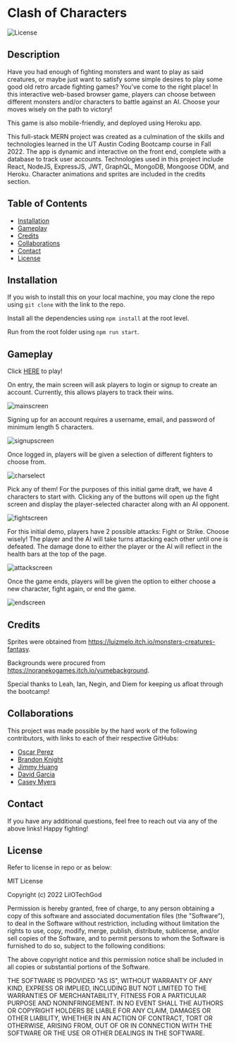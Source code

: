 # Clash of Characters
![License](https://img.shields.io/badge/License-MIT-blue)

## Description
Have you had enough of fighting monsters and want to play as said creatures, or maybe just want to satisfy some simple desires to play some good old retro arcade fighting games? You've come to the right place! In this interactive web-based browser game, players can choose between different monsters and/or characters to battle against an AI. Choose your moves wisely on the path to victory!

This game is also mobile-friendly, and deployed using Heroku app.

This full-stack MERN project was created as a culmination of the skills and technologies learned in the UT Austin Coding Bootcamp course in Fall 2022. The app is dynamic and interactive on the front end, complete with a database to track user accounts. Technologies used in this project include React, NodeJS, ExpressJS, JWT, GraphQL, MongoDB, Mongoose ODM, and Heroku. Character animations and sprites are included in the credits section.

## Table of Contents
* [Installation](#installation)
* [Gameplay](#gameplay)
* [Credits](#credits)
* [Collaborations](#collaborations)
* [Contact](#contact)
* [License](#license)

## Installation
If you wish to install this on your local machine, you may clone the repo using `git clone` with the link to the repo. 

Install all the dependencies using `npm install` at the root level. 

Run from the root folder using `npm run start`.

## Gameplay

Click [HERE](google.com) to play!

On entry, the main screen will ask players to login or signup to create an account. Currently, this allows players to track their wins.

![mainscreen](https://user-images.githubusercontent.com/113392613/207136243-2b182c8a-3c73-4f0e-9fc1-900230a5a2d6.png)

Signing up for an account requires a username, email, and password of minimum length 5 characters.

![signupscreen](https://user-images.githubusercontent.com/113392613/207136269-52d511a9-f80c-442e-ae10-b9be6ef86679.png)

Once logged in, players will be given a selection of different fighters to choose from.

![charselect](https://user-images.githubusercontent.com/113392613/207136297-fa26402d-5813-4fc1-acbb-0857f8c73b2e.png)

Pick any of them! For the purposes of this initial game draft, we have 4 characters to start with.
Clicking any of the buttons will open up the fight screen and display the player-selected character along with an AI opponent.

![fightscreen](https://user-images.githubusercontent.com/113392613/207136315-2b601087-cdac-4dff-8558-cd97cee7c172.png)

For this initial demo, players have 2 possible attacks: Fight or Strike. Choose wisely! The player and the AI will take turns attacking each other until one is defeated. The damage done to either the player or the AI will reflect in the health bars at the top of the page.

![attackscreen](https://user-images.githubusercontent.com/113392613/207136333-f256b336-5896-496d-86e5-388166db29fc.png)

Once the game ends, players will be given the option to either choose a new character, fight again, or end the game.

![endscreen](https://user-images.githubusercontent.com/113392613/207136352-db9b51b0-0af5-4f2d-bbea-327cb79ed846.png)

## Credits
Sprites were obtained from https://luizmelo.itch.io/monsters-creatures-fantasy. 

Backgrounds were procured from https://noranekogames.itch.io/yumebackground. 

Special thanks to Leah, Ian, Negin, and Diem for keeping us afloat through the bootcamp!

## Collaborations
This project was made possible by the hard work of the following contributors, with links to each of their respective GitHubs:

* [Oscar Perez](github.com/LilOTechGod)
* [Brandon Knight](github.com/blksmk8483)
* [Jimmy Huang](github.com/jimmehhuang)
* [David Garcia](github.com/parradavid300)
* [Casey Myers](github.com/BriefCasey)

## Contact
If you have any additional questions, feel free to reach out via any of the above links! Happy fighting!

## License
Refer to license in repo or as below:

MIT License

Copyright (c) 2022 LilOTechGod

Permission is hereby granted, free of charge, to any person obtaining a copy of this software and associated documentation files (the "Software"), to deal in the Software without restriction, including without limitation the rights to use, copy, modify, merge, publish, distribute, sublicense, and/or sell copies of the Software, and to permit persons to whom the Software is furnished to do so, subject to the following conditions:

The above copyright notice and this permission notice shall be included in all copies or substantial portions of the Software.

THE SOFTWARE IS PROVIDED "AS IS", WITHOUT WARRANTY OF ANY KIND, EXPRESS OR IMPLIED, INCLUDING BUT NOT LIMITED TO THE WARRANTIES OF MERCHANTABILITY, FITNESS FOR A PARTICULAR PURPOSE AND NONINFRINGEMENT. IN NO EVENT SHALL THE AUTHORS OR COPYRIGHT HOLDERS BE LIABLE FOR ANY CLAIM, DAMAGES OR OTHER LIABILITY, WHETHER IN AN ACTION OF CONTRACT, TORT OR OTHERWISE, ARISING FROM, OUT OF OR IN CONNECTION WITH THE SOFTWARE OR THE USE OR OTHER DEALINGS IN THE SOFTWARE.
